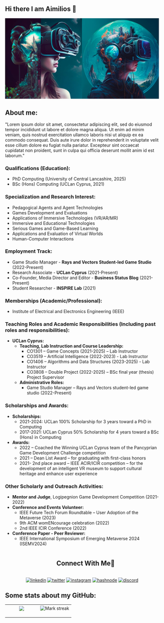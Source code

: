 

## Hi there I am Aimilios 👋
![Alt text](aivr.jpeg)
## About me:
<p >
"Lorem ipsum dolor sit amet, consectetur adipiscing elit, sed do eiusmod tempor incididunt ut labore et dolore magna aliqua. Ut enim ad minim veniam, quis nostrud exercitation ullamco laboris nisi ut aliquip ex ea commodo consequat. Duis aute irure dolor in reprehenderit in voluptate velit esse cillum dolore eu fugiat nulla pariatur. Excepteur sint occaecat cupidatat non proident, sunt in culpa qui officia deserunt mollit anim id est laborum."
</p>

### Qualifications (Education):
- PhD Computing (University of Central Lancashire, 2025)
- BSc (Hons) Computing (UCLan Cyprus, 2021)

### Specialization and Research Interest:
-	Pedagogical Agents and Agent Technologies
-	Games Development and Evaluations
-	Applications of Immersive Technologies (VR/AR/MR)
-	Immersive and Educational Technologies
-	Serious Games and Game-Based Learning
-	Applications and Evaluation of Virtual Worlds
-	Human-Computer Interactions

### Employment Track:
-	Game Studio Manager - **Rays and Vectors Student-led Game Studio** (2022-Present)
-	Research Associate - **UCLan Cyprus** (2021-Present)
-	Co-Founder, Media Director and Editor - **Business Status Blog** (2021-Present)
-	Student Researcher - **INSPIRE Lab** (2021) 

### Memberships (Academic/Professional):
-	Institute of Electrical and Electronics Engineering (IEEE)

### Teaching Roles and Academic Responsibilities (Including past roles and responsibilities):
- **UCLan Cyprus:**
  - **Teaching, Lab Instruction and Course Leadership:**
      - CO1301 – Game Concepts (2021-2025) – Lab Instructor
      - CO3519 – Artificial Intelligence (2022-2023) - Lab Instructor
      - CO1406 – Algorithms and Data Structures (2023-2025) - Lab Instructor
      - CO3808 – Double Project (2022-2025) – BSc final year (thesis) Project Supervisor
  - **Administrative Roles:**
    - Game Studio Manager – Rays and Vectors student-led game studio (2022-Present)

### Scholarships and Awards:
- **Scholarships:**
  - 2021-2024: UCLan 100% Scholarship for 3 years toward a PhD in Computing
  - 2017-2021: UCLan Cyprus 50% Scholarship for 4 years toward a BSc (Hons) in Computing
- **Awards:**
  - 2022 – Coached the Winning UCLan Cyprus team of the Pancyprian Game Development Challenge competition
  - 2021 – Dean List Award – for graduating with first-class honors
  - 2021- 2nd place award – IEEE ACIR/ICIR competition – for the development of an intelligent VR museum to support cultural heritage and enhance user experience

### Other Scholarly and Outreach Activities:
- **Mentor and Judge**, Logipegnion Game Development Competition (2021-2022)
- **Conference and Events Volunteer:**
    - IEEE Future Tech Forum Roundtable – User Adoption of the Metaverse (2023)
    - 9th ACM womENcourage celebration (2022)
    - 2nd IEEE ICIR Conference (2022)
- **Conference Paper - Peer Reviewer:**
  - IEEE International Symposium of Emerging Metaverse 2024 (ISEMV2024)


<!-- Connect with me -->
<!--h2 without bottom border-->
<div id="user-content-toc">
  <ul align="center">
    <summary><h2 style="display: inline-block">Connect With Me🤝</h2></summary>
  </ul>
</div>

<!--icons and links-->
<p align="center">
<a href="https://www.linkedin.com/in/1010nishant/" target="blank"><img align="center" src="https://user-images.githubusercontent.com/88904952/234979284-68c11d7f-1acc-4f0c-ac78-044e1037d7b0.png" alt="linkedin" height="50" width="50" /></a>
<a href="https://twitter.com/1010nishant" target="blank"><img align="center" src="https://user-images.githubusercontent.com/88904952/234980676-61bfb021-ecc8-48f7-88e6-34c1b06c4a58.png" alt="twitter" height="50" width="50" /></a> 
<a href="https://www.instagram.com/nishant.jangir.1010/" target="blank"><img align="center" src="https://user-images.githubusercontent.com/88904952/234981169-2dd1e58f-4b7e-468c-8213-034ba62156c3.png" alt="instagram" height="50" width="50" /></a>
<a href="https://1010nishant.hashnode.dev/" target="blank"><img align="center" src="https://user-images.githubusercontent.com/88904952/234982196-562aea17-5532-4550-8c08-1c7cb994a541.png" alt="hashnode" height="50" width="50" /></a>
<a href="https://discordapp.com/users/957722095381540874" target="blank"><img align="center" src="https://user-images.githubusercontent.com/88904952/234982627-019fd336-6248-453c-9b05-97c13fd1d207.png" alt="discord" height="50" width="50" /></a>



## Some stats about my GitHub:
<!--- stats & Trophy (start) -->
<p align="center">
  <!--- stats (start) -->
<table align="center">
  <tr border="none">
    <td width="50%" align="center">
      <img  align="center"  src="https://github-readme-stats.vercel.app/api?username=AimiliosHadjiliasis&theme=dark&show_icons=true&count_private=true" />
      <br></br>
    </td>
    <td width="50%" align="center">
      <img  title="🔥 Get streak stats for your profile at git.io/streak-stats" alt="Mark streak" src="https://github-readme-streak-stats.herokuapp.com/?user=AimiliosHadjiliasis&theme=dark&hide_border=false" /> 
      <br></br>
    </td>
  </tr>
</table>
<!--- stats (end) -->

